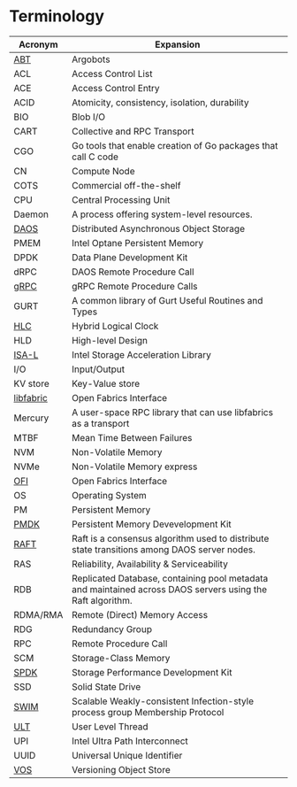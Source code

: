 # Terminology

|Acronym|Expansion |
|---|---|
|[ABT](https://github.com/pmodels/argobots/wiki/Introduction-to-Argobots)|Argobots|
|ACL|Access Control List|
|ACE|Access Control Entry|
|ACID|Atomicity, consistency, isolation, durability|
|BIO|Blob I/O|
|CART|Collective and RPC Transport|
|CGO|Go tools that enable creation of Go packages that call C code|
|CN|Compute Node|
|COTS|Commercial off-the-shelf|
|CPU|Central Processing Unit|
|Daemon|A process offering system-level resources.|
|[DAOS](https://docs.daos.io/)|Distributed Asynchronous Object Storage |
|PMEM|Intel Optane Persistent Memory|
|DPDK|Data Plane Development Kit|
|dRPC|DAOS Remote Procedure Call|
|[gRPC](https://grpc.io/)|gRPC Remote Procedure Calls|
|GURT|A common library of Gurt Useful Routines and Types|
|[HLC](https://cse.buffalo.edu/tech-reports/2014-04.pdf)|Hybrid Logical Clock|
|HLD|High-level Design|
|[ISA-L](https://01.org/intel®-storage-acceleration-library-open-source-version)|Intel Storage Acceleration Library|
|I/O|Input/Output|
|KV store|Key-Value store|
|[libfabric](https://ofiwg.github.io/libfabric/)|Open Fabrics Interface|
|Mercury|A user-space RPC library that can use libfabrics as a transport|
|MTBF|Mean Time Between Failures|
|NVM|Non-Volatile Memory|
|NVMe|Non-Volatile Memory express|
|[OFI](https://ofiwg.github.io/libfabric/)|Open Fabrics Interface|
|OS|Operating System|
|PM|Persistent Memory|
|[PMDK](https://pmem.io/pmdk/)|Persistent Memory Devevelopment Kit|
|[RAFT](https://raft.github.io/)|Raft is a consensus algorithm used to distribute state transitions among DAOS server nodes.|
|RAS|Reliability, Availability & Serviceability|
|RDB|Replicated Database, containing pool metadata and maintained across DAOS servers using the Raft algorithm.|
|RDMA/RMA|Remote (Direct) Memory Access|
|RDG|Redundancy Group|
|RPC|Remote Procedure Call|
|SCM|Storage-Class Memory|
|[SPDK](https://spdk.io/)|Storage Performance Development Kit|
|SSD|Solid State Drive|
|[SWIM](https://doi.org/10.1109/DSN.2002.1028914)|Scalable Weakly-consistent Infection-style process group Membership Protocol|
|[ULT](https://github.com/pmodels/argobots/wiki/User-level-Thread-(ULT))|User Level Thread|
|UPI|Intel Ultra Path Interconnect|
|UUID|Universal Unique Identifier|
|[VOS](https://github.com/daos-stack/daos/blob/master/src/vos/README.md)|Versioning Object Store|
